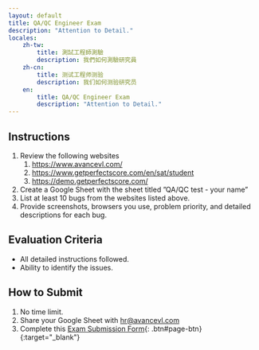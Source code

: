 ```yaml
---
layout: default
title: QA/QC Engineer Exam
description: "Attention to Detail."
locales:
    zh-tw:
        title: 測試工程師測驗
        description: 我們如何測驗研究員
    zh-cn:
        title: 测试工程师测验
        description: 我们如何测验研究员
    en:
        title: QA/QC Engineer Exam
        description: "Attention to Detail."
---
```


<a name="zh-tw"></a>

<a name="zh-cn"></a>

<a name="en"></a>

## Instructions

1. Review the following websites
    1. https://www.avancevl.com/
    1. https://www.getperfectscore.com/en/sat/student
    1. https://demo.getperfectscore.com/
1. Create a Google Sheet with the sheet titled ”QA/QC test - your name”
1. List at least 10 bugs from the websites listed above.
1. Provide screenshots, browsers you use, problem priority, and detailed descriptions for each bug.

## Evaluation Criteria

* All detailed instructions followed.
* Ability to identify the issues.

## How to Submit
1. No time limit.
1. Share your Google Sheet with [hr@avancevl.com](mailto:hr@avancevl.com)
1. Complete this [Exam Submission Form](https://forms.gle/LW9UAo2YWpUrgFLq6){: .btn#page-btn}{:target="_blank"}